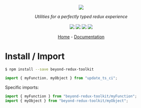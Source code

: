 <p align="center">
    <img src="https://user-images.githubusercontent.com/6702424/80216211-00ef5280-863e-11ea-81de-59f3a3d4b8e4.png">  
</p>
<p align="center">
    <i>Utilities for a perfectly typed redux experience</i>
    <br>
    <br>
    <img src="https://github.com/garronej/beyond-redux-toolkit/workflows/ci/badge.svg?branch=main">
    <img src="https://img.shields.io/bundlephobia/minzip/beyond-redux-toolkit">
    <img src="https://img.shields.io/npm/dw/beyond-redux-toolkit">
    <img src="https://img.shields.io/npm/l/beyond-redux-toolkit">
</p>
<p align="center">
  <a href="https://github.com/garronej/beyond-redux-toolkit">Home</a>
  -
  <a href="https://github.com/garronej/beyond-redux-toolkit">Documentation</a>
</p>

# Install / Import

```bash
$ npm install --save beyond-redux-toolkit
```

```typescript
import { myFunction, myObject } from "update_ts_ci";
```

Specific imports:

```typescript
import { myFunction } from "beyond-redux-toolkit/myFunction";
import { myObject } from "beyond-redux-toolkit/myObject";
```

